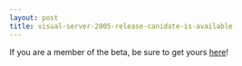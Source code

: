 ```yaml
---
layout: post
title: visual-server-2005-release-canidate-is-available
---
```

If you are a member of the beta, be sure to get yours
[here](http://beta.microsoft.com)!

